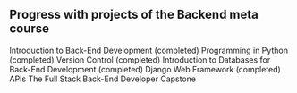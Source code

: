 <h2>Progress with projects of the Backend meta course</h2>

Introduction to Back-End Development (completed)
Programming in Python (completed)
Version Control (completed)
Introduction to Databases for Back-End Development (completed)
Django Web Framework (completed)
APIs
The Full Stack
Back-End Developer Capstone
